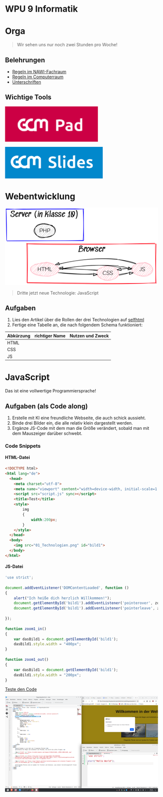 WPU 9 Informatik
===========


# Orga

> Wir sehen uns nur noch zwei Stunden pro Woche!

## Belehrungen

* [Regeln im NAWI-Fachraum](../../Fachraumordnung_und_Experimentierregeln_SuS.pdf)
* [Regeln im Computerraum](../../Regeln_Computerraum_2025-09-10.pdf)
* [Unterschriften](../../Unterschriftenliste_Sicherheitsunterweisung_GCM_SuS.pdf)

## Wichtige Tools

[![gcm_pad !small](../../../gcm_pad.png)](https://docs.gcm.schule/pad/)

[![gcm_slides !small](../../../gcm_slides.png)](https://docs.gcm.schule/slides/)

# Webentwicklung

![Technologien in WPU](01_Technologien.png)

> Dritte jetzt neue Technologie: JavaScript

## Aufgaben

1. Lies den Artikel über die Rollen der drei Technologien auf [selfhtml](https://wiki.selfhtml.org/wiki/HTML/Tutorials/Trennung_von_Inhalt,_Pr%C3%A4sentation_und_Verhalten)
1. Fertige eine Tabelle an, die nach folgendem Schema funktioniert:

|Abkürzung|richtiger Name|Nutzen und Zweck|
|---|---|---|
|HTML| | |
|CSS| | |
|JS| | |

# JavaScript

Das ist eine vollwertige Programmiersprache!

## Aufgaben (als Code along)

1. Erstelle mit KI eine freundliche Webseite, die auch schick aussieht.
1. Binde drei Bilder ein, die alle relativ klein dargestellt werden.
1. Ergänze JS-Code mit dem man die Größe verändert, sobald man mit dem Mauszeiger darüber schwebt.

### Code Snippets

#### HTML-Datei
~~~html
<!DOCTYPE html>
<html lang="de">
  <head>
    <meta charset="utf-8">
    <meta name="viewport" content="width=device-width, initial-scale=1.0">
    <script src="script.js" sync></script>
    <title>Test</title>
    <style>
    	img
    	{
            width:200px;
		}
    </style>
  </head>
  <body>
    <img src="01_Technologien.png" id="bild1">
  </body>
</html>

~~~

#### JS-Datei
~~~JavaScript
'use strict';

document.addEventListener('DOMContentLoaded', function ()
{
    alert("Ich heiße dich herzlich Willkommen!");
    document.getElementById('bild1').addEventListener('pointerover', zoom1_in);
    document.getElementById('bild1').addEventListener('pointerleave', zoom1_out);

});

function zoom1_in()
{
    var dasBild1 = document.getElementById('bild1');
    dasBild1.style.width = "400px";
}

function zoom1_out()
{
    var dasBild1 = document.getElementById('bild1');
    dasBild1.style.width = "200px";
}

~~~

[Teste den Code](01_test.html)

![!large](Zwischenergebnis_2025-09-12.png)
